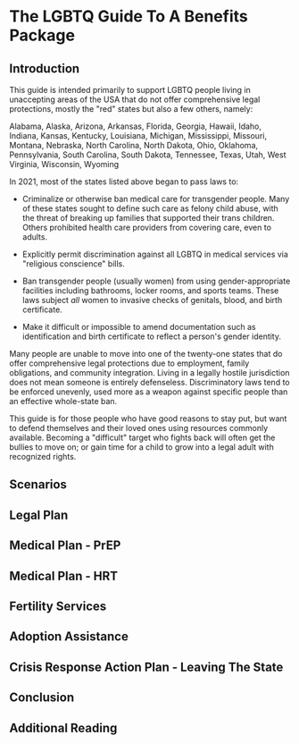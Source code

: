 The LGBTQ Guide To A Benefits Package
=====================================

Introduction
------------

This guide is intended primarily to support LGBTQ people living in
unaccepting areas of the USA that do not offer comprehensive legal
protections, mostly the "red" states but also a few others, namely:

Alabama, Alaska, Arizona, Arkansas, Florida, Georgia, Hawaii, Idaho,
Indiana, Kansas, Kentucky, Louisiana, Michigan, Mississippi, Missouri,
Montana, Nebraska, North Carolina, North Dakota, Ohio, Oklahoma,
Pennsylvania, South Carolina, South Dakota, Tennessee, Texas, Utah,
West Virginia, Wisconsin, Wyoming

In 2021, most of the states listed above began to pass laws to:

* Criminalize or otherwise ban medical care for transgender people.
  Many of these states sought to define such care as felony child
  abuse, with the threat of breaking up families that supported their
  trans children.  Others prohibited health care providers from
  covering care, even to adults.

* Explicitly permit discrimination against all LGBTQ in medical
  services via "religious conscience" bills.

* Ban transgender people (usually women) from using gender-appropriate
  facilities including bathrooms, locker rooms, and sports teams.
  These laws subject _all_ women to invasive checks of genitals,
  blood, and birth certificate.

* Make it difficult or impossible to amend documentation such as
  identification and birth certificate to reflect a person's gender
  identity.

Many people are unable to move into one of the twenty-one states that
do offer comprehensive legal protections due to employment, family
obligations, and community integration.  Living in a legally hostile
jurisdiction does not mean someone is entirely defenseless.
Discriminatory laws tend to be enforced unevenly, used more as a
weapon against specific people than an effective whole-state ban.

This guide is for those people who have good reasons to stay put, but
want to defend themselves and their loved ones using resources
commonly available.  Becoming a "difficult" target who fights back
will often get the bullies to move on; or gain time for a child to
grow into a legal adult with recognized rights.

Scenarios
---------







Legal Plan
----------




Medical Plan - PrEP
-------------------




Medical Plan - HRT
------------------




Fertility Services
------------------




Adoption Assistance
-------------------




Crisis Response Action Plan - Leaving The State
-----------------------------------------------





Conclusion
----------



Additional Reading
------------------

